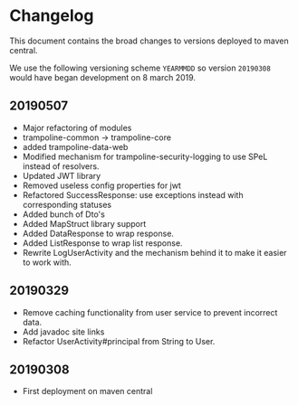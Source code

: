 # Changelog

This document contains the broad changes to versions deployed to maven central.

We use the following versioning scheme `YEARMMDD` so version `20190308` would have began development on 8 march 2019.

## 20190507

- Major refactoring of modules
- trampoline-common -> trampoline-core
- added trampoline-data-web
- Modified mechanism for trampoline-security-logging to use SPeL instead of resolvers.
- Updated JWT library
- Removed useless config properties for jwt
- Refactored SuccessResponse: use exceptions instead with corresponding statuses
- Added bunch of Dto's
- Added MapStruct library support
- Added DataResponse to wrap response.
- Added ListResponse to wrap list response.
- Rewrite LogUserActivity and the mechanism behind it to make it easier to work with.

## 20190329

- Remove caching functionality from user service to prevent incorrect data.
- Add javadoc site links
- Refactor UserActivity#principal from String to User.

## 20190308

- First deployment on maven central
